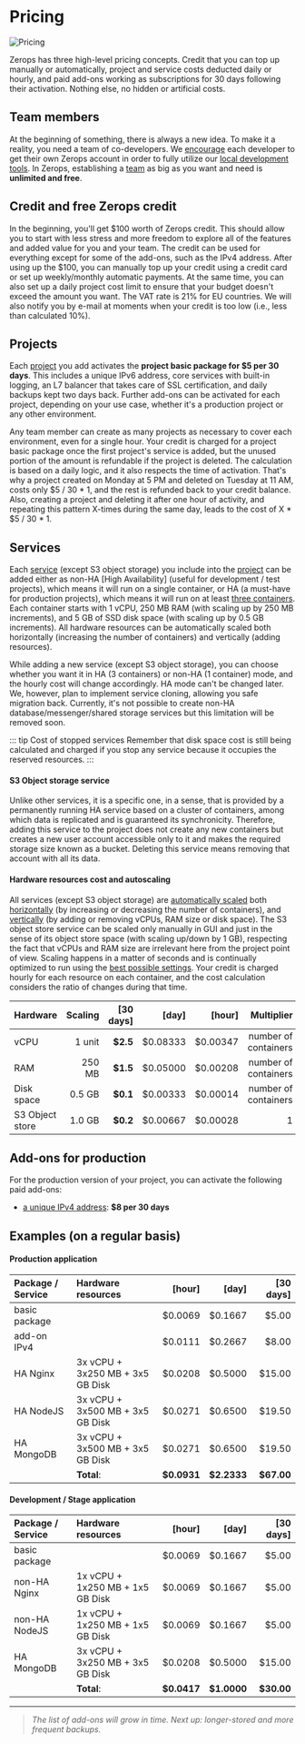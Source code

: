 # Pricing

![Pricing](/pricing.png "Pricing")

Zerops has three high-level pricing concepts. Credit that you can top up manually or automatically, project and service costs deducted daily or hourly, and paid add-ons working as subscriptions for 30 days following their activation. Nothing else, no hidden or artificial costs.

## Team members

At the beginning of something, there is always a new idea. To make it a reality, you need a team of co-developers. We [encourage](/documentation/overview/made-for-developers.html#each-developer-should-have-his-own-account-no-artificial-pricing-boosting) each developer to get their own Zerops account in order to fully utilize our [local development tools](/documentation/cli/vpn.html). In Zerops, establishing a [team](/documentation/overview/users.html#your-account) as big as you want and need is **unlimited and free**.

## Credit and free Zerops credit

In the beginning, you'll get \$100 worth of Zerops credit. This should allow you to start with less stress and more freedom to explore all of the features and added value for you and your team. The credit can be used for everything except for some of the add-ons, such as the IPv4 address. After using up the \$100, you can manually top up your credit using a credit card or set up weekly/monthly automatic payments. At the same time, you can also set up a daily project cost limit to ensure that your budget doesn't exceed the amount you want. The VAT rate is 21% for EU countries. We will also notify you by e-mail at moments when your credit is too low (i.e., less than calculated 10%).

## Projects

Each [project](/documentation/overview/projects-and-services-structure.html#project) you add activates the **project basic package for \$5 per 30 days**. This includes a unique IPv6 address, core services with built-in logging, an L7 balancer that takes care of SSL certification, and daily backups kept two days back. Further add-ons can be activated for each project, depending on your use case, whether it's a production project or any other environment.

Any team member can create as many projects as necessary to cover each environment, even for a single hour. Your credit is charged for a project basic package once the first project's service is added, but the unused portion of the amount is refundable if the project is deleted. The calculation is based on a daily logic, and it also respects the time of activation. That's why a project created on Monday at 5 PM and deleted on Tuesday at 11 AM, costs only \$5 / 30 \* 1, and the rest is refunded back to your credit balance. Also, creating a project and deleting it after one hour of activity, and repeating this pattern X-times during the same day, leads to the cost of X \* \$5 / 30 * 1.

## Services

Each [service](/documentation/overview/projects-and-services-structure.html#service) (except S3 object storage) you include into the [project](/documentation/overview/projects-and-services-structure.html#project) can be added either as non-HA [High Availability] (useful for development / test projects), which means it will run on a single container, or HA (a must-have for production projects), which means it will run on at least [three containers](/documentation/ha/why-should-i-want-high-availability.html). Each container starts with 1 vCPU, 250 MB RAM (with scaling up by 250 MB increments), and 5 GB of SSD disk space (with scaling up by 0.5 GB increments). All hardware resources can be automatically scaled both horizontally (increasing the number of containers) and vertically (adding resources).

While adding a new service (except S3 object storage), you can choose whether you want it in HA (3 containers) or non-HA (1 container) mode, and the hourly cost will change accordingly. HA mode can't be changed later. We, however, plan to implement service cloning, allowing you safe migration back. Currently, it's not possible to create non-HA database/messenger/shared storage services but this limitation will be removed soon.

<!-- markdownlint-disable DOCSMD004 -->
::: tip Cost of stopped services
Remember that disk space cost is still being calculated and charged if you stop any service because it occupies the reserved resources.
:::
<!-- markdownlint-enable DOCSMD004 -->

<!-- markdownlint-disable MD001 -->
#### S3 Object storage service
<!-- markdownlint-enable MD001 -->

Unlike other services, it is a specific one, in a sense, that is provided by a permanently running HA service based on a cluster of containers, among which data is replicated and is guaranteed its synchronicity. Therefore, adding this service to the project does not create any new containers but creates a new user account accessible only to it and makes the required storage size known as a bucket. Deleting this service means removing that account with all its data.

#### Hardware resources cost and autoscaling

All services (except S3 object storage) are [automatically scaled](/documentation/automatic-scaling/how-automatic-scaling-works.html) both [horizontally](/documentation/automatic-scaling/how-automatic-scaling-works.html#horizontal-scaling) (by increasing or decreasing the number of containers), and [vertically](/documentation/automatic-scaling/how-automatic-scaling-works.html#vertical-scaling) (by adding or removing vCPUs, RAM size or disk space). The S3 object store service can be scaled only manually in GUI and just in the sense of its object store space (with scaling up/down by 1 GB), respecting the fact that vCPUs and RAM size are irrelevant here from the project point of view. Scaling happens in a matter of seconds and is continually optimized to run using the [best possible settings](/documentation/automatic-scaling/how-automatic-scaling-works.html#performance-tunning). Your credit is charged hourly for each resource on each container, and the cost calculation considers the ratio of changes during that time.

|Hardware       |Scaling|[30 days]|   [day]|  [hour]|          Multiplier|
|:--------------|------:|--------:|-------:|-------:|-------------------:|
|vCPU           | 1 unit| **$2.5**|$0.08333|$0.00347|number of containers|
|RAM            | 250 MB| **$1.5**|$0.05000|$0.00208|number of containers|
|Disk space     | 0.5 GB| **$0.1**|$0.00333|$0.00014|number of containers|
|S3 Object store| 1.0 GB| **$0.2**|$0.00667|$0.00028|                   1|

## Add-ons for production

For the production version of your project, you can activate the following paid add-ons:

- [a unique IPv4 address](/documentation/routing/unique-ipv4-ipv6-addresses.html): **\$8 per 30 days**

## Examples (on a regular basis)

<!-- markdownlint-disable MD001 -->
#### Production application
<!-- markdownlint-enable MD001 -->

|Package / Service|Hardware resources              |     [hour]|      [day]|  [30 days]|
|:----------------|:-------------------------------|----------:|----------:|----------:|
|basic package    |                                |    $0.0069|    $0.1667|      $5.00|
|add-on IPv4      |                                |    $0.0111|    $0.2667|      $8.00|
|HA Nginx         |3x vCPU + 3x250 MB + 3x5 GB Disk|    $0.0208|    $0.5000|     $15.00|
|HA NodeJS        |3x vCPU + 3x500 MB + 3x5 GB Disk|    $0.0271|    $0.6500|     $19.50|
|HA MongoDB       |3x vCPU + 3x500 MB + 3x5 GB Disk|    $0.0271|    $0.6500|     $19.50|
|                 |                      **Total**:|**$0.0931**|**$2.2333**| **$67.00**|

#### Development / Stage application

|Package / Service|Hardware resources              |     [hour]|      [day]|  [30 days]|
|:----------------|:-------------------------------|----------:|----------:|----------:|
|basic package    |                                |    $0.0069|    $0.1667|      $5.00|
|non-HA Nginx     |1x vCPU + 1x250 MB + 1x5 GB Disk|    $0.0069|    $0.1667|      $5.00|
|non-HA NodeJS    |1x vCPU + 1x250 MB + 1x5 GB Disk|    $0.0069|    $0.1667|      $5.00|
|HA MongoDB       |3x vCPU + 3x250 MB + 3x5 GB Disk|    $0.0208|    $0.5000|     $15.00|
|                 |                      **Total**:|**$0.0417**|**$1.0000**| **$30.00**|

___
> *The list of add-ons will grow in time. Next up: longer-stored and more frequent backups.*

